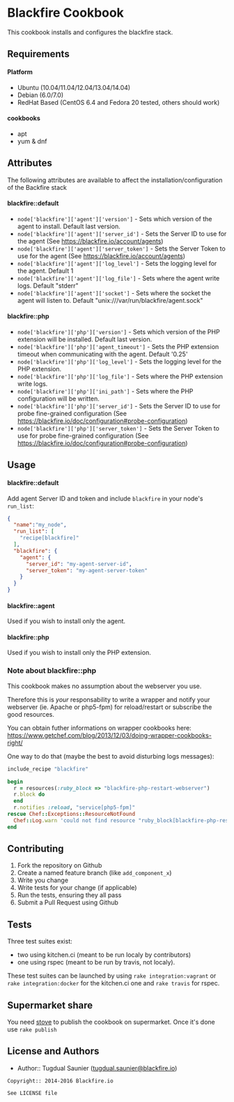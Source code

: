 Blackfire Cookbook
===========================

This cookbook installs and configures the blackfire stack.

Requirements
------------

#### Platform
* Ubuntu (10.04/11.04/12.04/13.04/14.04)
* Debian (6.0/7.0)
* RedHat Based (CentOS 6.4 and Fedora 20 tested, others should work)

#### cookbooks
- apt
- yum & dnf

Attributes
----------

The following attributes are available to affect the installation/configuration of the Backfire stack

#### blackfire::default

* `node['blackfire']['agent']['version']` - Sets which version of the agent to install. Default last version.
* `node['blackfire']['agent']['server_id']` - Sets the Server ID to use for the agent (See https://blackfire.io/account/agents)
* `node['blackfire']['agent']['server_token']` - Sets the Server Token to use for the agent (See https://blackfire.io/account/agents)
* `node['blackfire']['agent']['log_level']` - Sets the logging level for the agent. Default 1
* `node['blackfire']['agent']['log_file']` - Sets where the agent write logs. Default "stderr"
* `node['blackfire']['agent']['socket']` - Sets where the socket the agent will listen to. Default "unix:///var/run/blackfire/agent.sock"

#### blackfire::php
* `node['blackfire']['php']['version']` - Sets which version of the PHP extension will be installed. Default last version.
* `node['blackfire']['php']['agent_timeout']` - Sets the PHP extension timeout when communicating with the agent. Default '0.25'
* `node['blackfire']['php']['log_level']` - Sets the logging level for the PHP extension.
* `node['blackfire']['php']['log_file']` - Sets where the PHP extension write logs.
* `node['blackfire']['php']['ini_path']` - Sets where the PHP configuration will be written.
* `node['blackfire']['php']['server_id']` - Sets the Server ID to use for probe fine-grained configuration (See https://blackfire.io/doc/configuration#probe-configuration)
* `node['blackfire']['php']['server_token']` - Sets the Server Token to use for probe fine-grained configuration (See https://blackfire.io/doc/configuration#probe-configuration)

Usage
-----
#### blackfire::default
Add agent Server ID and token and include `blackfire` in your node's `run_list`:

```json
{
  "name":"my_node",
  "run_list": [
    "recipe[blackfire]"
  ],
  "blackfire": {
    "agent": {
      "server_id": "my-agent-server-id",
      "server_token": "my-agent-server-token"
    }
  }
}
```

#### blackfire::agent

Used if you wish to install only the agent.

#### blackfire::php

Used if you wish to install only the PHP extension.

### Note about blackfire::php

This cookbook makes no assumption about the webserver you use.

Therefore this is *your* responsability to write a wrapper and notify your
webserver (ie. Apache or php5-fpm) for reload/restart or subscribe the good
resources.

You can obtain futher informations on wrapper cookbooks here:
https://www.getchef.com/blog/2013/12/03/doing-wrapper-cookbooks-right/

One way to do that (maybe the best to avoid disturbing logs messages):

```ruby
include_recipe "blackfire"

begin
  r = resources(:ruby_block => "blackfire-php-restart-webserver")
  r.block do
  end
  r.notifies :reload, "service[php5-fpm]"
rescue Chef::Exceptions::ResourceNotFound
  Chef::Log.warn 'could not find resource "ruby_block[blackfire-php-restart-webserver]" to override!'
end

```

Contributing
------------

1. Fork the repository on Github
2. Create a named feature branch (like `add_component_x`)
3. Write you change
4. Write tests for your change (if applicable)
5. Run the tests, ensuring they all pass
6. Submit a Pull Request using Github

Tests
-----

Three test suites exist:

- two using kitchen.ci (meant to be run localy by contributors)
- one using rspec (meant to be run by travis, not localy).

These test suites can be launched by using `rake integration:vagrant` or
`rake integration:docker` for the kitchen.ci one and `rake travis` for rspec.

Supermarket share
-----------------

You need [stove](http://sethvargo.github.io/stove/) to publish the cookbook on
supermarket. Once it's done use `rake publish`

License and Authors
-------------------
- Author:: Tugdual Saunier (<tugdual.saunier@blackfire.io>)

```text
Copyright:: 2014-2016 Blackfire.io

See LICENSE file
```

